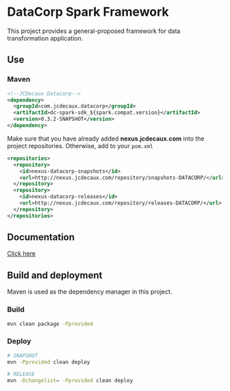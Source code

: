 # DataCorp Spark Framework
This project provides a general-proposed framework for data transformation application.

## Use
### Maven
```xml
<!--JCDecaux Datacorp-->
<dependency>
  <groupId>com.jcdecaux.datacorp</groupId>
  <artifactId>dc-spark-sdk_${spark.compat.version}</artifactId>
  <version>0.3.2-SNAPSHOT</version>
</dependency>
```

Make sure that you have already added **nexus.jcdecaux.com** into the project repositories. 
Otherwise, add to your `pom.xml`
```xml
<repositories>
  <repository>
    <id>nexus-datacorp-snapshots</id>
    <url>http://nexus.jcdecaux.com/repository/snapshots-DATACORP/</url>
  </repository>
  <repository>
    <id>nexus-datacorp-releases</id>
    <url>http://nexus.jcdecaux.com/repository/releases-DATACORP/</url>
  </repository>
</repositories>
```

## Documentation
[Click here](https://git.jcdecaux.com/DataCorp/dc-spark-sdk/wikis/home)

## Build and deployment
Maven is used as the dependency manager in this project.

### Build
```bash
mvn clean package -Pprovided
```

### Deploy
```bash
# SNAPSHOT
mvn -Pprovided clean deploy 

# RELEASE
mvn -Dchangelist= -Pprovided clean deploy 
```
